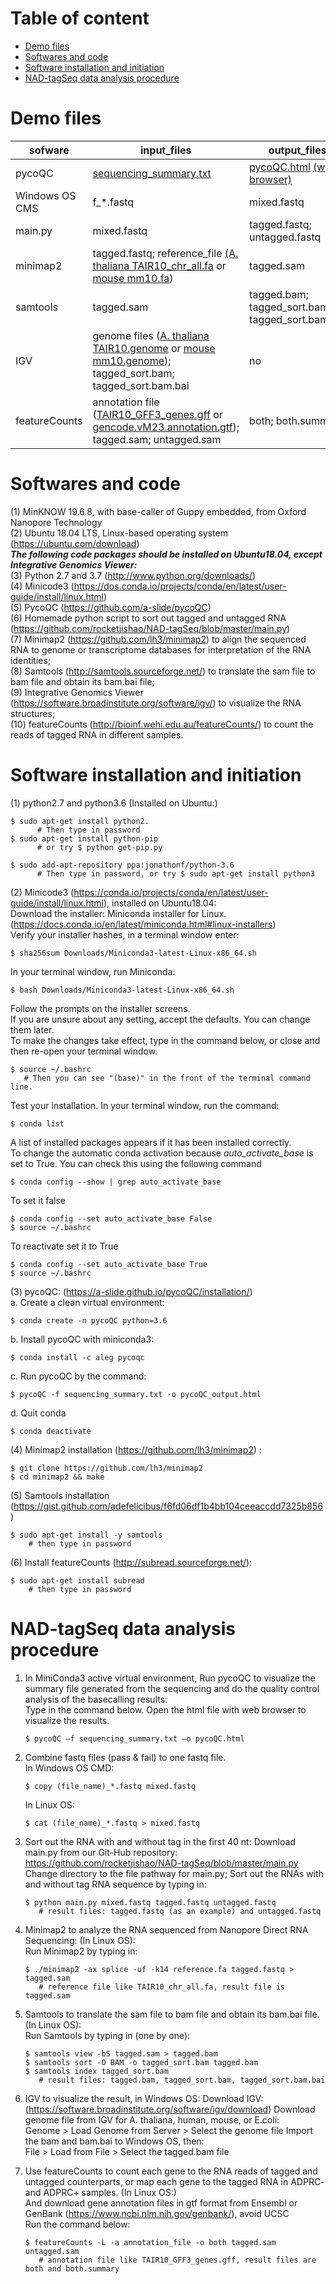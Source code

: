 # Table of content

- [Demo files](#demo-files)
- [Softwares and code](#softwares-and-code)
- [Software installation and initiation](#software-installation-and-initiation)
- [NAD-tagSeq data analysis procedure](#nad-tagseq-data-analysis-procedure)


# Demo files			
       
|sofware|input_files|output_files|
|---|---|---|
| pycoQC | [sequencing_summary.txt](https://github.com/rocketjishao/NAD-tagSeq/blob/master/Rapiflex-PC_20191225_182450_FAL15529_minion_sequencing_run_1_sequencing_summary.tar.xz) | [pycoQC.html](https://github.com/rocketjishao/NAD-tagSeq/blob/master/pycoQC.html) [(web browser)](https://rawcdn.githack.com/rocketjishao/NAD-tagSeq/37433efcfd6add36e27a77e0124571326b6ec05d/pycoQC.html) |    
| Windows OS CMS | f_\*.fastq | mixed.fastq|  
| main.py | mixed.fastq | tagged.fastq; untagged.fastq |   
| minimap2 | tagged.fastq; reference_file [(A. thaliana TAIR10_chr_all.fa](https://github.com/rocketjishao/NAD-tagSeq/blob/master/TAIR10_chr_1_3.rar) or [mouse mm10.fa]())  | tagged.sam |   
| samtools | tagged.sam | tagged.bam; tagged_sort.bam; tagged_sort.bam.bai |   
| IGV | genome files ([A. thaliana TAIR10.genome]() or [mouse mm10.genome]()); tagged_sort.bam; tagged_sort.bam.bai | no |  
| featureCounts | annotation file ([TAIR10_GFF3_genes.gff](https://github.com/rocketjishao/NAD-tagSeq/blob/master/TAIR10_GFF3_genes.rar) or [gencode.vM23.annotation.gtf]()); tagged.sam; untagged.sam | both; both.summary |  


# Softwares and code
 (1) MinKNOW 19.6.8, with base-caller of Guppy embedded, from Oxford Nanopore Technology  
 (2) Ubuntu 18.04 LTS, Linux-based operating system (https://ubuntu.com/download)  
***The following code packages should be installed on Ubuntu18.04, except Integrative Genomics Viewer:***  
(3) Python 2.7 and 3.7 (http://www.python.org/downloads/)  
(4) Minicode3 (https://dos.conda.io/projects/conda/en/latest/user-guide/install/linux.html)             
(5) PycoQC (https://github.com/a-slide/pycoQC)  
(6) Homemade python script to sort out tagged and untagged RNA  (https://github.com/rocketjishao/NAD-tagSeq/blob/master/main.py)  
(7) Minimap2 (https://github.com/lh3/minimap2) to align the sequenced RNA to genome or transcriptome databases for interpretation of the RNA identities;  
(8) Samtools (http://samtools.sourceforge.net/) to translate the sam file to bam file and obtain its bam.bai file;  
(9) Integrative Genomics Viewer (https://software.broadinstitute.org/software/igv/) to visualize the RNA structures;  
(10) featureCounts (http://bioinf.wehi.edu.au/featureCounts/) to count the reads of tagged RNA in different samples.  

# Software installation and initiation
(1) python2.7 and python3.6 (Installed on Ubuntu:)
    
    $ sudo apt-get install python2.
          # Then type in password
    $ sudo apt-get install python-pip 
          # or try $ python get-pip.py

    $ sudo add-apt-repository ppa:jonathonf/python-3.6
          # Then type in password, or try $ sudo apt-get install python3

(2) Minicode3 (https://conda.io/projects/conda/en/latest/user-guide/install/linux.html), installed on Ubuntu18.04:  
    Download the installer: Miniconda installer for Linux.(https://docs.conda.io/en/latest/miniconda.html#linux-installers)  
    Verify your installer hashes, in a terminal window enter:  
        
    $ sha256sum Downloads/Miniconda3-latest-Linux-x86_64.sh
   In your terminal window, run Miniconda:  
        
    $ bash Downloads/Miniconda3-latest-Linux-x86_64.sh
   Follow the prompts on the installer screens.  
   If you are unsure about any setting, accept the defaults. You can change them later.  
   To make the changes take effect, type in the command below, or close and then re-open your terminal window. 
    
    $ source ~/.bashrc
       # Then you can see "(base)" in the front of the terminal command line. 
   Test your installation. In your terminal window, run the command:
   
    $ conda list
   A list of installed packages appears if it has been installed correctly.  
   To change the automatic conda activation because *auto_activate_base* is set to True. You can check this using the following command
             
    $ conda config --show | grep auto_activate_base
          
   To set it false

    $ conda config --set auto_activate_base False
    $ source ~/.bashrc
   To reactivate set it to True

    $ conda config --set auto_activate_base True
    $ source ~/.bashrc
      


(3) pycoQC: (https://a-slide.github.io/pycoQC/installation/)  
a. Create a clean virtual environment:  

    $ conda create -n pycoQC python=3.6

b. Install pycoQC with miniconda3:  

    $ conda install -c aleg pycoqc

c. Run pycoQC by the command:  

    $ pycoQC -f sequencing_summary.txt -o pycoQC_output.html
d. Quit conda 

    $ conda deactivate

(4) Minimap2 installation (https://github.com/lh3/minimap2) :    
    
    $ git clone https://github.com/lh3/minimap2
    $ cd minimap2 && make
    
(5) Samtools installation (https://gist.github.com/adefelicibus/f6fd06df1b4bb104ceeaccdd7325b856)
      
    $ sudo apt-get install -y samtools
        # then type in password
(6) Install featureCounts (http://subread.sourceforge.net/):  
    
    $ sudo apt-get install subread 
        # then type in password 

# NAD-tagSeq data analysis procedure

1. In MiniConda3 active virtual environment, 
   Run pycoQC to visualize the summary file generated from the sequencing and do the quality control analysis of the basecalling results:  
   Type in the command below. Open the html file with web browser to visualize the results.   
    
       $ pycoQC –f sequencing_summary.txt –o pycoQC.html

2. Combine fastq files (pass & fail) to one fastq file.  
    In Windows OS CMD:  
    
       $ copy (file_name)_*.fastq mixed.fastq
    In Linux OS: 
    
       $ cat (file_name)_*.fastq > mixed.fastq

3. Sort out the RNA with and without tag in the first 40 nt:
   Download main.py from our Git-Hub repository: https://github.com/rocketjishao/NAD-tagSeq/blob/master/main.py  
   Change directory to the file pathway for main.py; 
   Sort out the RNAs with and without tag RNA sequence by typing in:
        
       $ python main.py mixed.fastq tagged.fastq untagged.fastq
          # result files: tagged.fastq (as an example) and untagged.fastq
        
4. Minimap2 to analyze the RNA sequenced from Nanopore Direct RNA Sequencing: (In Linux OS):  
   Run Minimap2 by typing in:
        
       $ ./minimap2 -ax splice -uf -k14 reference.fa tagged.fastq > tagged.sam
          # reference file like TAIR10_chr_all.fa, result file is tagged.sam

5. Samtools to translate the sam file to bam file and obtain its bam.bai file. (In Linux OS):  
   Run Samtools by typing in (one by one):
    
       $ samtools view -bS tagged.sam > tagged.bam 
       $ samtools sort -O BAM -o tagged_sort.bam tagged.bam
       $ samtools index tagged_sort.bam
          # result files: tagged.bam, tagged_sort.bam, tagged_sort.bam.bai

6. IGV to visualize the result, in Windows OS:
    Download IGV: (https://software.broadinstitute.org/software/igv/download)
    Download genome file from IGV for A. thaliana, human, mouse, or E.coli:   
          Genome > Load Genome from Server > Select the genome file
    Import the bam and bam.bai to Windows OS, then:   
          File > Load from File > Select the tagged.bam file
  
7. Use featureCounts to count each gene to the RNA reads of tagged and untagged counterparts, or map each gene to the tagged RNA in ADPRC- and ADPRC+ samples. (In Linux OS:)  
   And download gene annotation files in gtf format from Ensembl or GenBank (https://www.ncbi.nlm.nih.gov/genbank/), avoid UCSC  
   Run the command below:  
        
       $ featureCounts -L -a annotation_file -o both tagged.sam untagged.sam
          # annotation file like TAIR10_GFF3_genes.gff, result files are both and both.summary
